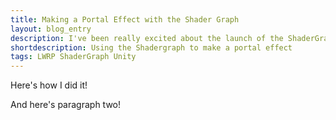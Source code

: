 ```yaml
---
title: Making a Portal Effect with the Shader Graph
layout: blog_entry
description: I've been really excited about the launch of the ShaderGraph, and I wanted to share how I made a cute, simple shader for the Hamster Portal.
shortdescription: Using the Shadergraph to make a portal effect
tags: LWRP ShaderGraph Unity
---
```


Here's how I did it!

And here's paragraph two!
